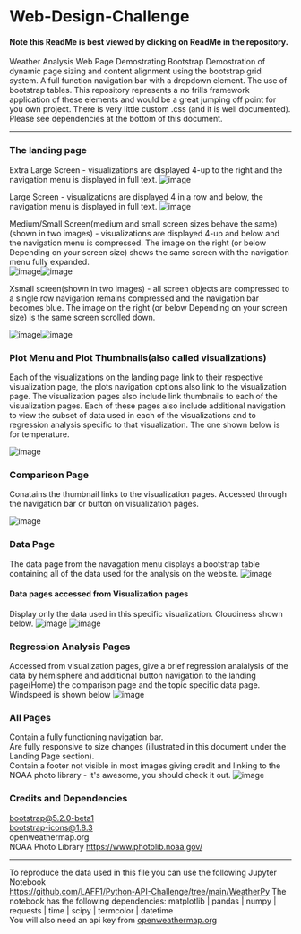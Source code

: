 # Web-Design-Challenge 
#### Note this ReadMe is best viewed by clicking on ReadMe in the repository. 
Weather Analysis Web Page Demostrating Bootstrap
Demostration of dynamic page sizing and content alignment using the bootstrap grid system. A full function navigation bar with a dropdown element. The use of bootstrap tables. This repository represents a no frills framework application of these elements and would be a great jumping off point for you own project. There is very little custom .css (and it is well documented). Please see dependencies at the bottom of this document. 
***
### The landing page
Extra Large Screen - visualizations are displayed 4-up to the right and the navigation menu is displayed in full text.
![image](https://user-images.githubusercontent.com/98897041/172230853-bc98be19-ca88-404e-8645-62a3e4894832.png)

Large Screen - visualizations are displayed 4 in a row and below, the navigation menu is displayed in full text.
![image](https://user-images.githubusercontent.com/98897041/172231107-f0cc2680-2b1f-45e0-a639-76b097b99f69.png)

Medium/Small Screen(medium and small screen sizes behave the same)(shown in two images) - visualizations are displayed 4-up and below and the navigation menu is compressed. The image on the right (or below Depending on your screen size) shows the same screen with the navigation menu fully expanded.  
![image](https://user-images.githubusercontent.com/98897041/172235612-49d47efa-60c6-4fd3-8f92-e52183d86c7b.png)![image](https://user-images.githubusercontent.com/98897041/172237104-c8ea6101-2dc7-4c2e-83d1-6efdc3c7ef35.png)


Xsmall screen(shown in two images) - all screen objects are compressed to a single row navigation remains compressed and the navigation bar becomes blue. The image on the right (or below Depending on your screen size) is the same screen scrolled down. 

![image](https://user-images.githubusercontent.com/98897041/172231964-e90305e8-427c-4d5b-90eb-17c215254dad.png)![image](https://user-images.githubusercontent.com/98897041/172232296-bf20f5c6-0829-402b-8c63-7bc9018a7337.png)

### Plot Menu and Plot Thumbnails(also called visualizations)
Each of the visualizations on the landing page link to their respective visualization page, the plots navigation options also link to the visualization page. The visualization pages also include link thumbnails to each of the visualization pages. Each of these pages also include additional navigation to view the subset of data used in each of the visualizations and to regression analysis specific to that visualization. The one shown below is for temperature.

![image](https://user-images.githubusercontent.com/98897041/172238858-bfe261cc-f967-4a61-b18c-383e4f5305b8.png)

### Comparison Page
Conatains the thumbnail links to the visualization pages. Accessed through the navigation bar or button on visualization pages.

![image](https://user-images.githubusercontent.com/98897041/172240272-99694d70-e6a7-40e5-a65a-fa7a81794915.png)

### Data Page
The data page from the navagation menu displays a bootstrap table containing all of the data used for the analysis on the website. 
![image](https://user-images.githubusercontent.com/98897041/172241580-2888a19c-42d7-44a1-b56e-0fd9134701c0.png)

#### Data pages accessed from Visualization pages 
Display only the data used in this specific visualization. Cloudiness shown below.
![image](https://user-images.githubusercontent.com/98897041/172242450-fb04ad7e-ace1-447a-a839-9ab25282142a.png)
![image](https://user-images.githubusercontent.com/98897041/172242378-22fae0b1-376f-4b03-804b-ca6070c052b9.png)

### Regression Analysis Pages
Accessed from visualization pages, give a brief regression analalysis of the data by hemisphere and additional button navigation to the landing page(Home) the comparison page and the topic specific data page. Windspeed is shown below
![image](https://user-images.githubusercontent.com/98897041/172243845-8c2b296c-0bb6-4456-8f20-49f90221d716.png)

### All Pages
Contain a fully functioning navigation bar.  
Are fully responsive to size changes (illustrated in this document under the Landing Page section).   
Contain a footer not visible in most images giving credit and linking to the NOAA photo library - it's awesome, you should check it out. 
![image](https://user-images.githubusercontent.com/98897041/172244568-839d74b5-9f0f-4eae-a597-e51c3d20aa75.png)

### Credits and Dependencies 
bootstrap@5.2.0-beta1  
bootstrap-icons@1.8.3  
openweathermap.org   
NOAA Photo Library https://www.photolib.noaa.gov/  
***
To reproduce the data used in this file you can use the following Jupyter Notebook    
https://github.com/LAFF1/Python-API-Challenge/tree/main/WeatherPy
The notebook has the following dependencies:
matplotlib | pandas | numpy | requests | time | scipy | termcolor | datetime  
You will also need an api key from [openweathermap.org](https://openweathermap.org/api)   
